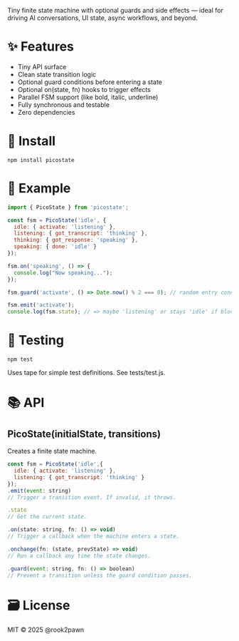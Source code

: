 Tiny finite state machine with optional guards and side effects — ideal for driving AI conversations, UI state, async workflows, and beyond.

# ✨ Features
* Tiny API surface
* Clean state transition logic
* Optional guard conditions before entering a state
* Optional on(state, fn) hooks to trigger effects
* Parallel FSM support (like bold, italic, underline)
* Fully synchronous and testable
* Zero dependencies

# 🚀 Install
```
npm install picostate
```

# 🧠 Example
```js
import { PicoState } from 'picostate';

const fsm = PicoState('idle', {
  idle: { activate: 'listening' },
  listening: { got_transcript: 'thinking' },
  thinking: { got_response: 'speaking' },
  speaking: { done: 'idle' }
});

fsm.on('speaking', () => {
  console.log("Now speaking...");
});

fsm.guard('activate', () => Date.now() % 2 === 0); // random entry condition

fsm.emit('activate');
console.log(fsm.state); // => maybe 'listening' or stays 'idle' if blocked
```

# 🧪 Testing
```
npm test
```

Uses tape for simple test definitions. See tests/test.js.

# 📚 API

## PicoState(initialState, transitions)
Creates a finite state machine.

```js
const fsm = PicoState('idle',{
  idle: { activate: 'listening' },
  listening: { got_transcript: 'thinking' }
});
.emit(event: string)
// Trigger a transition event. If invalid, it throws.

.state
// Get the current state.

.on(state: string, fn: () => void)
// Trigger a callback when the machine enters a state.

.onchange(fn: (state, prevState) => void)
// Run a callback any time the state changes.

.guard(event: string, fn: () => boolean)
// Prevent a transition unless the guard condition passes.
```
# 🗃 License
MIT © 2025 @rook2pawn